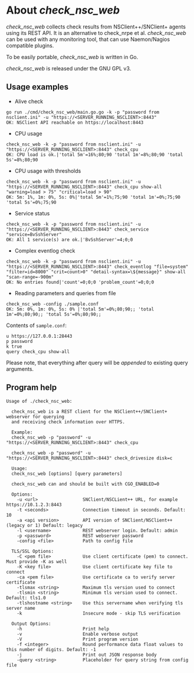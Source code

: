 # About *check_nsc_web*

*check_nsc_web* collects check results from NSClient++/SNClient+ agents using its REST API. It is an alternative to check_nrpe et al.
*check_nsc_web* can be used with any monitoring tool, that can use Naemon/Nagios compatible plugins.

To be easily portable, *check_nsc_web* is written in Go.

*check_nsc_web* is released under the GNU GPL v3.

## Usage examples
* Alive check
```
go run ./cmd/check_nsc_web/main.go.go -k -p "password from nsclient.ini" -u "https://<SERVER_RUNNING_NSCLIENT>:8443"
OK: NSClient API reachable on https://localhost:8443
```

* CPU usage
```
check_nsc_web -k -p "password from nsclient.ini" -u "https://<SERVER_RUNNING_NSCLIENT>:8443" check_cpu
OK: CPU load is ok.|'total 5m'=16%;80;90 'total 1m'=8%;80;90 'total 5s'=8%;80;90
```
* CPU usage with thresholds
```
check_nsc_web -k -p "password from nsclient.ini" -u "https://<SERVER_RUNNING_NSCLIENT>:8443" check_cpu show-all "warning=load > 75" "critical=load > 90"
OK: 5m: 1%, 1m: 0%, 5s: 0%|'total 5m'=1%;75;90 'total 1m'=0%;75;90 'total 5s'=0%;75;90
```

* Service status
```
check_nsc_web -k -p "password from nsclient.ini" -u "https://<SERVER_RUNNING_NSCLIENT>:8443" check_service "service=BvSshServer"
OK: All 1 service(s) are ok.|'BvSshServer'=4;0;0
```

* Complex eventlog check
```
check_nsc_web -k -p "password from nsclient.ini" -u "https://<SERVER_RUNNING_NSCLIENT>:8443" check_eventlog "file=system" "filter=id=8000" "crit=count>0" "detail-syntax=\${message}" show-all "scan-range=-900m"
OK: No entries found|'count'=0;0;0 'problem_count'=0;0;0
```

* Reading parameters and queries from file
```
check_nsc_web -config ./sample.conf
OK: 5m: 0%, 1m: 0%, 5s: 0% |'total 5m'=0%;80;90;; 'total 1m'=0%;80;90;; 'total 5s'=0%;80;90;;
```

Contents of ```sample.conf```:
```
u https://127.0.0.1:28443
p password
k true
query check_cpu show-all
```

Please note, that everything after query will be *appended* to existing query arguments.

## Program help
```
Usage of ./check_nsc_web:

  check_nsc_web is a REST client for the NSClient++/SNClient+ webserver for querying
  and receiving check information over HTTPS.

  Example:
  check_nsc_web -p "password" -u "https://<SERVER_RUNNING_NSCLIENT>:8443" check_cpu

  check_nsc_web -p "password" -u "https://<SERVER_RUNNING_NSCLIENT>:8443" check_drivesize disk=c

  Usage:
  check_nsc_web [options] [query parameters]

  check_nsc_web can and should be built with CGO_ENABLED=0

  Options:
    -u <url>                 SNClient/NSCLient++ URL, for example https://10.1.2.3:8443
    -t <seconds>             Connection timeout in seconds. Default: 10
    -a <api version>         API version of SNClient/NSClient++ (legacy or 1) Default: legacy
    -l <username>            REST webserver login. Default: admin
    -p <password>            REST webserver password
    -config <file>           Path to config file

  TLS/SSL Options:
    -C <pem file>            Use client certificate (pem) to connect. Must provide -K as well
    -K <key file>            Use client certificate key file to connect
    -ca <pem file>           Use certificate ca to verify server certificate
    -tlsmax <string>         Maximum tls version used to connect
    -tlsmin <string>         Minimum tls version used to connect. Default: tls1.0
    -tlshostname <string>    Use this servername when verifying tls server name
    -k                       Insecure mode - skip TLS verification

  Output Options:
    -h                       Print help
    -v                       Enable verbose output
    -V                       Print program version
    -f <integer>             Round performance data float values to this number of digits. Default: -1
    -j                       Print out JSON response body
    -query <string>          Placeholder for query string from config file
```